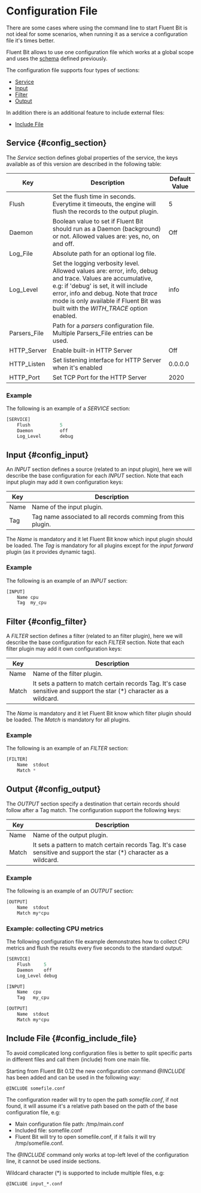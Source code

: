 # Configuration File

There are some cases where using the command line to start Fluent Bit is not ideal for some scenarios, when running it as a service a configuration file it's times better.

Fluent Bit allows to use one configuration file which works at a global scope and uses the [schema](configuration_schema.md) defined previously.

The configuration file supports four types of sections:

- [Service](#config_section)
- [Input](#config_input)
- [Filter](#config_filter)
- [Output](#config_output)

In addition there is an additional feature to include external files:

- [Include File](#config_include_file)

## Service {#config_section}

The _Service_ section defines global properties of the service, the keys available as of this version are described in the following table:

| Key             | Description                    | Default Value |
|-----------------|--------------------------------|---------------|
| Flush           | Set the flush time in seconds. Everytime it timeouts, the engine will flush the records to the output plugin.| 5 |
| Daemon          | Boolean value to set if Fluent Bit should run as a Daemon (background) or not. Allowed values are: yes, no, on and off. | Off |
| Log_File        | Absolute path for an optional log file.| |
| Log_Level       | Set the logging verbosity level. Allowed values are: error, info, debug and trace. Values are accumulative, e.g: if 'debug' is set, it will include error, info and debug. Note that _trace_ mode is only available if Fluent Bit was built with the _WITH\_TRACE_ option enabled.| info |
| Parsers_File    | Path for a _parsers_ configuration file. Multiple Parsers\_File entries can be used. | |
| HTTP_Server     | Enable built-in HTTP Server    | Off |
| HTTP_Listen     | Set listening interface for HTTP Server when it's enabled | 0.0.0.0 |
| HTTP_Port       | Set TCP Port for the HTTP Server | 2020 |

### Example

The following is an example of a _SERVICE_ section:

```Python
[SERVICE]
    Flush           5
    Daemon          off
    Log_Level       debug
```

## Input {#config_input}

An _INPUT_ section defines a source (related to an input plugin), here we will describe the base configuration for each _INPUT_ section. Note that each input plugin may add it own configuration keys:

| Key    | Description               |
|--------|---------------------------|
| Name   | Name of the input plugin. |
| Tag    | Tag name associated to all records comming from this plugin. |


The _Name_ is mandatory and it let Fluent Bit know which input plugin should be loaded. The _Tag_ is mandatory for all plugins except for the _input forward_ plugin (as it provides dynamic tags).

### Example

The following is an example of an _INPUT_ section:

```Python
[INPUT]
    Name cpu
    Tag  my_cpu
```

## Filter {#config_filter}

A _FILTER_ section defines a filter (related to an filter plugin), here we will describe the base configuration for each _FILTER_ section. Note that each filter plugin may add it own configuration keys:

| Key    | Description               |
|--------|---------------------------|
| Name   | Name of the filter plugin. |
| Match  | It sets a pattern to match certain records Tag. It's case sensitive and support the star (*) character as a wildcard. | |


The _Name_ is mandatory and it let Fluent Bit know which filter plugin should be loaded. The _Match_ is mandatory for all plugins.

### Example

The following is an example of an _FILTER_ section:

```Python
[FILTER]
    Name  stdout
    Match *
```

## Output {#config_output}

The _OUTPUT_ section specify a destination that certain records should follow after a Tag match. The configuration support the following keys:

| Key    | Description                |
|--------|----------------------------|
| Name   | Name of the output plugin. |
| Match  | It sets a pattern to match certain records Tag. It's case sensitive and support the star (*) character as a wildcard. |

### Example

The following is an example of an _OUTPUT_ section:

```Python
[OUTPUT]
    Name  stdout
    Match my*cpu
```

### Example: collecting CPU metrics

The following configuration file example demonstrates how to collect CPU metrics and flush the results every five seconds to the standard output:

```Python
[SERVICE]
    Flush     5
    Daemon    off
    Log_Level debug

[INPUT]
    Name  cpu
    Tag   my_cpu

[OUTPUT]
    Name  stdout
    Match my*cpu
```

## Include File {#config_include_file}

To avoid complicated long configuration files is better to split specific parts in different files and call them (include) from one main file.

Starting from Fluent Bit 0.12 the new configuration command _@INCLUDE_ has been added and can be used in the following way:

```
@INCLUDE somefile.conf
```

The configuration reader will try to open the path _somefile.conf_, if not found, it will assume it's a relative path based on the path of the base configuration file, e.g:

- Main configuration file path: /tmp/main.conf
- Included file: somefile.conf
- Fluent Bit will try to open somefile.conf, if it fails it will try /tmp/somefile.conf.

The _@INCLUDE_ command only works at top-left level of the configuration line, it cannot be used inside sections.

Wildcard character (*) is supported to include multiple files, e.g:

```
@INCLUDE input_*.conf
```